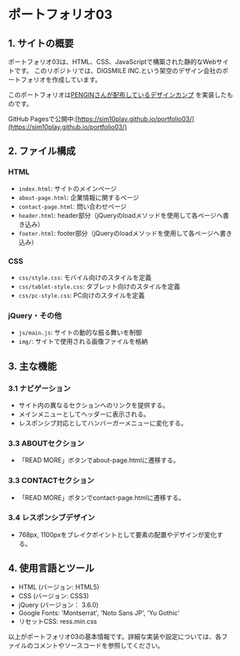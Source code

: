 # ポートフォリオ03

## 1. サイトの概要

ポートフォリオ03は、HTML、CSS、JavaScriptで構築された静的なWebサイトです。
このリポジトリでは、DIGSMILE INC.という架空のデザイン会社のポートフォリオを作成しています。

このポートフォリオは[PENGINさんが配布しているデザインカンプ](https://pengi-n.co.jp/blog/coding-practice3/) を実装したものです。

GitHub Pagesで公開中:[https://sim10play.github.io/portfolio03/](https://sim10play.github.io/portfolio03/)

## 2. ファイル構成

### HTML
   - `index.html`: サイトのメインページ
   - `about-page.html`: 企業情報に関するページ
   - `contact-page.html`: 問い合わせページ
   - `header.html`: header部分（jQueryのloadメソッドを使用して各ページへ書き込み）
   - `footer.html`: footer部分（jQueryのloadメソッドを使用して各ページへ書き込み）
### CSS
   - `css/style.css`: モバイル向けのスタイルを定義
   - `css/tablet-style.css`: タブレット向けのスタイルを定義
   - `css/pc-style.css`: PC向けのスタイルを定義
### jQuery・その他
   - `js/main.js`: サイトの動的な振る舞いを制御
   - `img/`: サイトで使用される画像ファイルを格納

## 3. 主な機能
   ### 3.1 ナビゲーション
   - サイト内の異なるセクションへのリンクを提供する。
   - メインメニューとしてヘッダーに表示される。
   - レスポンシブ対応としてハンバーガーメニューに変化する。

   ### 3.3 ABOUTセクション
   - 「READ MORE」ボタンでabout-page.htmlに遷移する。

   ### 3.3 CONTACTセクション
   - 「READ MORE」ボタンでcontact-page.htmlに遷移する。

   ### 3.4 レスポンシブデザイン
   - 768px, 1100pxをブレイクポイントとして要素の配置やデザインが変化する。

## 4. 使用言語とツール
   - HTML (バージョン: HTML5)
   - CSS (バージョン: CSS3)
   - jQuery (バージョン： 3.6.0)
   - Google Fonts: 'Montserrat', 'Noto Sans JP', 'Yu Gothic'
   - リセットCSS: ress.min.css

以上がポートフォリオ03の基本情報です。詳細な実装や設定については、各ファイルのコメントやソースコードを参照してください。
